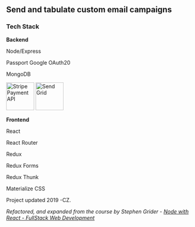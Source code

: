 ## Send and tabulate custom email campaigns

### Tech Stack

**Backend**

Node/Express

Passport Google OAuth20

MongoDB

<img src="https://i.imgur.com/ztAD2PL.png" alt="Stripe Payment API" width="75"/>
<img src="https://i.imgur.com/XD3o1Fv.png" alt="Send Grid" width="75"/>

<!-- [logo]: https://i.imgur.com/ztAD2PL.png width=80px "Stripe Payment System API" -->

**Frontend**

React

React Router

Redux

Redux Forms

Redux Thunk

Materialize CSS


Project updated 2019 -CZ.

_Refactored, and expanded from the course by Stephen Grider - [Node with React - FullStack Web Development](https://www.udemy.com/node-with-react-fullstack-web-development/)_
